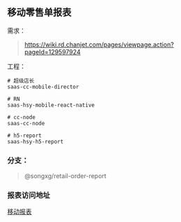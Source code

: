 ## 移动零售单报表

需求：

> https://wiki.rd.chanjet.com/pages/viewpage.action?pageId=129597924

工程：

```
# 超级店长
saas-cc-mobile-director

# RN
saas-hsy-mobile-react-native

# cc-node
saas-cc-node

# h5-report
saas-hsy-h5-report
```

### 分支：

> @songxg/retail-order-report

### 报表访问地址

[移动报表](https://test-chanjet-h5-hub.chanjet.com/report#/?appName=cc)